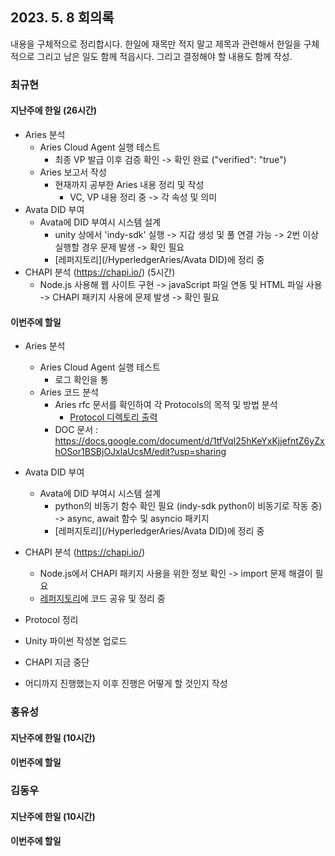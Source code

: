 ## 2023. 5. 8 회의록

내용을 구체적으로 정리합시다. 한일에 재목만 적지 말고 제목과 관련해서 한일을 구체적으로 그리고 남은 일도 함께 적읍시다. 그리고 결정해야 할 내용도 함께 작성.


### 최규현

#### 지난주에 한일 (26시간)
  - Aries 분석
    - Aries Cloud Agent 실행 테스트
      - 최종 VP 발급 이후 검증 확인 -> 확인 완료 ("verified": "true")
    - Aries 보고서 작성
      - 현재까지 공부한 Aries 내용 정리 및 작성
        - VC, VP 내용 정리 중 -> 각 속성 및 의미
  - Avata DID 부여
    - Avata에 DID 부여시 시스템 설계
      - unity 상에서 'indy-sdk' 실행 -> 지갑 생성 및 풀 연결 가능 -> 2번 이상 실행할 경우 문제 발생 -> 확인 필요
      - [레퍼지토리](/HyperledgerAries/Avata DID)에 정리 중
  - CHAPI 분석 (https://chapi.io/) (5시간)
    - Node.js 사용해 웹 사이트 구현 -> javaScript 파일 연동 및 HTML 파일 사용 -> CHAPI 패키지 사용에 문제 발생 -> 확인 필요


#### 이번주에 할일
  - Aries 분석 
    - Aries Cloud Agent 실행 테스트
      - 로그 확인을 통
    - Aries 코드 분석
      - Aries rfc 문서를 확인하여 각 Protocols의 목적 및 방법 분석 
        - [Protocol 디렉토리 출력](/HyperledgerAries/aries-python-test/README.md) 
      - DOC 문서 : https://docs.google.com/document/d/1tfVqI25hKeYxKjjefntZ6yZxhOSor1BSBjOJxlaUcsM/edit?usp=sharing
  - Avata DID 부여
    - Avata에 DID 부여시 시스템 설계
      - python의 비동기 함수 확인 필요 (indy-sdk python이 비동기로 작동 중) -> async, await 함수 및 asyncio 패키지
      - [레퍼지토리](/HyperledgerAries/Avata DID)에 정리 중
  - CHAPI 분석 (https://chapi.io/) 
    - Node.js에서 CHAPI 패키지 사용을 위한 정보 확인 -> import 문제 해결이 필요
    - [레퍼지토리](/HyperledgerAries/CHAPI_test)에 코드 공유 및 정리 중

  - Protocol 정리
  - Unity 파이썬 작성본 업로드
  - CHAPI 지금 중단
  - 어디까지 진행했는지 이후 진행은 어떻게 할 것인지 작성

### 홍유성

#### 지난주에 한일 (10시간)


#### 이번주에 할일


### 김동우

#### 지난주에 한일 (10시간)


#### 이번주에 할일
